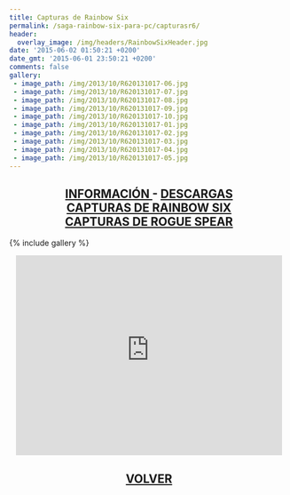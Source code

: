 ```yaml
---
title: Capturas de Rainbow Six
permalink: /saga-rainbow-six-para-pc/capturasr6/
header:
  overlay_image: /img/headers/RainbowSixHeader.jpg
date: '2015-06-02 01:50:21 +0200'
date_gmt: '2015-06-01 23:50:21 +0200'
comments: false
gallery:
 - image_path: /img/2013/10/R620131017-06.jpg
 - image_path: /img/2013/10/R620131017-07.jpg
 - image_path: /img/2013/10/R620131017-08.jpg
 - image_path: /img/2013/10/R620131017-09.jpg
 - image_path: /img/2013/10/R620131017-10.jpg
 - image_path: /img/2013/10/R620131017-01.jpg
 - image_path: /img/2013/10/R620131017-02.jpg
 - image_path: /img/2013/10/R620131017-03.jpg
 - image_path: /img/2013/10/R620131017-04.jpg
 - image_path: /img/2013/10/R620131017-05.jpg
---
```

<h2 style="text-align: center;"><strong><a href="/saga-rainbow-six-para-pc/informacion/">INFORMACIÓN </a>- <a href="/saga-rainbow-six-para-pc/descargar/">DESCARGAS</a><br>
<a href="/saga-rainbow-six-para-pc/capturasr6/">CAPTURAS DE RAINBOW SIX</a><br>
<a href="/saga-rainbow-six-para-pc/capturasrogue/">CAPTURAS DE ROGUE SPEAR</a></strong></h2>

{% include gallery %}

<p style="text-align: center;"><iframe src="https://www.youtube-nocookie.com/embed/tByfu3q1QMc?rel=0" width="480" height="360" frameborder="0" allowfullscreen="allowfullscreen"></iframe></p>

<h2 style="text-align: center;"><a href="/saga-rainbow-six-para-pc/"><strong>VOLVER</strong></a></h2>

